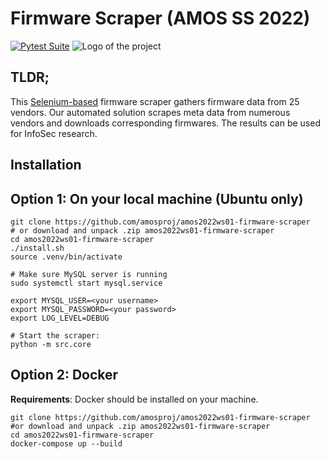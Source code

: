 # Firmware Scraper (AMOS SS 2022)
[![Pytest Suite](https://github.com/amosproj/amos2022ws01-firmware-scraper/actions/workflows/pytest.yml/badge.svg)](https://github.com/amosproj/amos2022ws01-firmware-scraper/actions/workflows/pytest.yml)
![Logo of the project](https://github.com/amosproj/amos2022ws01-firmware-scraper/blob/main/Deliverables/sprint-01/team-logo-white.png?raw=true)

## TLDR;

This [Selenium-based](https://github.com/SeleniumHQ/selenium) firmware scraper gathers firmware data from 25 vendors. Our automated solution scrapes meta data from numerous vendors and downloads corresponding firmwares. The results can be used for InfoSec research.

## Installation
## Option 1: On your local machine (Ubuntu only)

```shell
git clone https://github.com/amosproj/amos2022ws01-firmware-scraper
# or download and unpack .zip amos2022ws01-firmware-scraper
cd amos2022ws01-firmware-scraper
./install.sh
source .venv/bin/activate

# Make sure MySQL server is running
sudo systemctl start mysql.service

export MYSQL_USER=<your username>
export MYSQL_PASSWORD=<your password>
export LOG_LEVEL=DEBUG

# Start the scraper:
python -m src.core
```

## Option 2: Docker 
**Requirements**: Docker should be installed on your machine.

```shell
git clone https://github.com/amosproj/amos2022ws01-firmware-scraper
#or download and unpack .zip amos2022ws01-firmware-scraper
cd amos2022ws01-firmware-scraper
docker-compose up --build
```

